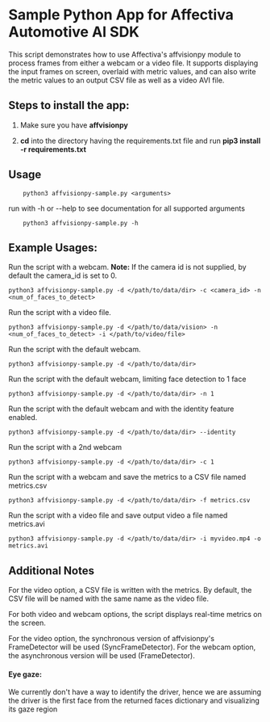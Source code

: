 # Sample Python App for Affectiva Automotive AI SDK #

This script demonstrates how to use Affectiva's affvisionpy module to process frames from either a webcam or a video file. It supports displaying the input frames on screen, overlaid with metric values, and can also write the metric values to an output CSV file as well as a video AVI file.

## Steps to install the app: ##

1. Make sure you have **affvisionpy**

2. **cd** into the directory having the requirements.txt file and run **pip3 install -r requirements.txt**


## Usage ##

        python3 affvisionpy-sample.py <arguments>

run with -h or --help to see documentation for all supported arguments        
 
        python3 affvisionpy-sample.py -h

## Example Usages:

Run the script with a webcam.  **Note:** If the camera id is not supplied, by default the camera_id is set to 0.
    
    python3 affvisionpy-sample.py -d </path/to/data/dir> -c <camera_id> -n <num_of_faces_to_detect>

Run the script with a video file.

    python3 affvisionpy-sample.py -d </path/to/data/vision> -n <num_of_faces_to_detect> -i </path/to/video/file>

Run the script with the default webcam.

    python3 affvisionpy-sample.py -d </path/to/data/dir>
    
Run the script with the default webcam, limiting face detection to 1 face
    
    python3 affvisionpy-sample.py -d </path/to/data/dir> -n 1

Run the script with the default webcam and with the identity feature enabled.
        
    python3 affvisionpy-sample.py -d </path/to/data/dir> --identity

Run the script with a 2nd webcam
    
    python3 affvisionpy-sample.py -d </path/to/data/dir> -c 1
        
Run the script with a webcam and save the metrics to a CSV file named metrics.csv

    python3 affvisionpy-sample.py -d </path/to/data/dir> -f metrics.csv

Run the script with a video file and save output video a file named metrics.avi

    python3 affvisionpy-sample.py -d </path/to/data/dir> -i myvideo.mp4 -o metrics.avi


## Additional Notes ##

For the video option, a CSV file is written with the metrics. By default, the CSV file will be named with the same name as the video file.

For both video and webcam options, the script displays real-time metrics on the screen.

For the video option, the synchronous version of affvisionpy's FrameDetector will be used (SyncFrameDetector). 
For the webcam option, the asynchronous version will be used (FrameDetector).

#### Eye gaze:

We currently don't have a way to identify the driver, hence we are assuming the driver is the first face from the returned faces dictionary and visualizing its gaze region